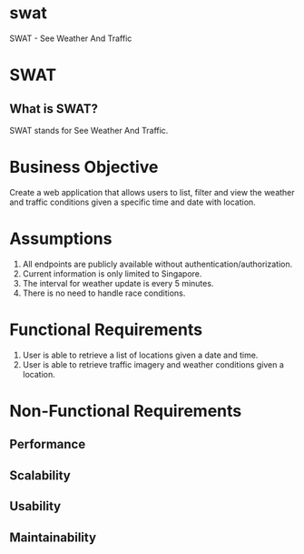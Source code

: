 # swat
SWAT - See Weather And Traffic
# SWAT

## What is SWAT?
SWAT stands for See Weather And Traffic.


# Business Objective
Create a web application that allows users to list, filter and view the weather and traffic conditions given a specific time and date with location.

# Assumptions
1. All endpoints are publicly available without authentication/authorization.
2. Current information is only limited to Singapore.
3. The interval for weather update is every 5 minutes.
4. There is no need to handle race conditions.

# Functional Requirements
1. User is able to retrieve a list of locations given a date and time.
2. User is able to retrieve traffic imagery and weather conditions given a location.

# Non-Functional Requirements

## Performance
## Scalability
## Usability
## Maintainability